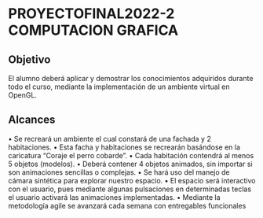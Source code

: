 # PROYECTOFINAL2022-2 COMPUTACION GRAFICA
## Objetivo
El alumno deberá aplicar y demostrar los conocimientos adquiridos durante todo el curso, mediante la implementación de un ambiente virtual en OpenGL.
## Alcances
•	Se recreará un ambiente el cual constará de una fachada y 2 habitaciones.
•	Esta facha y habitaciones se recrearán basándose en la caricatura “Coraje el perro cobarde”.
•	Cada habitación contendrá al menos 5 objetos (modelos).
•	Deberá contener 4 objetos animados, sin importar si son animaciones sencillas o complejas.
•	Se hará uso del manejo de cámara sintética para explorar nuestro espacio.
•	 El espacio será interactivo con el usuario, pues mediante algunas pulsaciones en determinadas teclas el usuario activará las animaciones implementadas.
•	Mediante la metodología agile se avanzará cada semana con entregables funcionales

